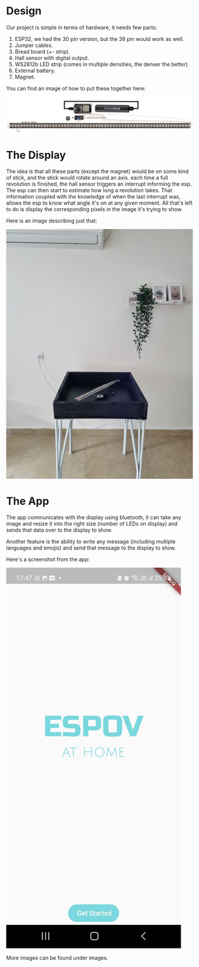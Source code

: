 # Design

Our project is simple in terms of hardware, it needs few parts:
1. ESP32, we had the 30 pin version, but the 38 pin would work as 
   well.
2. Jumper cables.
3. Bread board (+- strip).
4. Hall sensor with digital output.
5. WS2812b LED strip (comes in multiple densities, the denser
   the better)
6. External battery.
7. Magnet.

You can find an image of how to put these together here:

![Connection Diagram](images/connection%20diagram.jpg)

# The Display

The idea is that all these parts (except the magnet) 
would be on some kind of stick, and the stick would rotate around 
an axis. each time a full revolution is finished, the hall sensor
triggers an interrupt informing the esp. The esp can then start to
estimate how long a revolution takes. That information coupled with
the knowledge of when the last interrupt was, allows the esp to 
know what angle it's on at any given moment. All that's left
to do is display the corresponding pixels in the image it's trying
to show.

Here is an image describing just that:

![The Display](images/display/display%201.jpeg)

# The App

The app communicates with the display using bluetooth,
it can take any image and resize it into the right size
(number of LEDs on display) and sends that data over to 
the display to show.

Another feature is the ability to write any message 
(including multiple languages and emojis) and send that message
to the display to show.

Here's a screenshot from the app:

![Splash Screen From App](images/app_screenshots/app%201.jpeg)


More images can be found under images.
